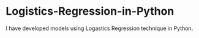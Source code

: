 # Logistics-Regression-in-Python
I have developed models using Logastics Regression technique in Python.
